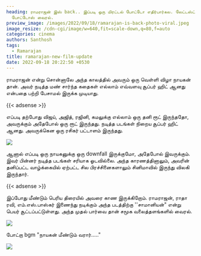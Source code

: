 ```yaml
---
heading: ராமராஜன் இஸ் back.. இப்படி ஒரு மிரட்டல் போட்டோ எதிர்பார்கல. லேட்டஸ்ட்
  போட்டோஸ் வைரல்.
preview_image: /images/2022/09/18/ramarajan-is-back-photo-viral.jpeg
image_resize: /cdn-cgi/image/w=640,fit=scale-down,q=80,f=auto
categories: cinema
authors: Santhosh
tags:
  - Ramarajan
title: ramarajan-new-film-update
date: 2022-09-18 20:22:50 +0530
---
```

ராமராஜன் என்று சொன்னாலே அந்த காலத்தில் அவரும் ஒரு வெள்ளி விழா நாயகன் தான். அவர் நடித்த மண்  சார்ந்த கதைகள் எல்லாம் எவ்வளவு சூப்பர் ஹிட் ஆனது என்பதை பற்றி பேசாமல் இருக்க முடியாது.

{{< adsense >}}

எப்படி தற்போது விஜய், அஜித், ரஜினி, கமலுக்கு எல்லாம் ஒரு தனி ரூட் இருந்ததோ, அவருக்கும் அதேபோல் ஒரு ரூட் இருந்தது. நடித்த படங்கள் நிறைய சூப்பர் ஹிட் ஆனது. அவருக்கென ஒரு ரசிகர் பட்டாளம் இருந்தது.

![](/images/2022/09/18/ramarahan-movie-update.jpeg)

ஆனால் எப்படி ஒரு நாயகனுக்கு ஒரு downfall இருக்குமோ, அதேபோல் இவருக்கும். இவர் பின்னர் நடித்த படங்கள் சரியாக ஓடவில்லை. அந்த காரணத்தினாலும், அவரின் தனிப்பட்ட வாழ்க்கையில் ஏற்பட்ட சில பிரச்சினைகளாலும் சினிமாவில் இருந்து விலகி இருந்தார்.

{{< adsense >}} 

இப்போது மீண்டும் பெரிய திரையில் அவரை காண இருக்கிறோம். ராமராஜன், ராதா ரவி, எம்.எஸ்.பாஸ்கர் இணைந்து நடிக்கும் அந்த படத்திற்கு ''சாமானியன்" என்று பெயர் சூட்டப்பட்டுள்ளது. அந்த முதல் பார்வை தான் சமூக வலைத்தளங்களில் வைரல்.

![](/images/2022/09/18/ramarajan-is-back-photo-viral-1.jpeg)

போட்றா bgm "நாயகன் மீண்டும் வரார்....."

![](/images/2022/09/18/ramarajan-is-back-photo-viral-2.jpeg)
